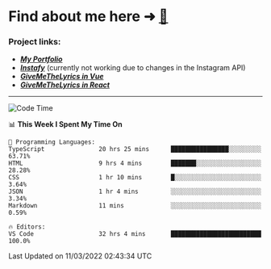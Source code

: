 # Find about me here ➜ [🧑](https://pauabella.dev)

### Project links:
- ***[My Portfolio](https://pauabella.dev)***
- ***[Instafy](https://instafy.me)*** (currently not working due to changes in the Instagram API)
- ***[GiveMeTheLyrics in Vue](https://lyrics.pauabella.dev)***
- ***[GiveMeTheLyrics in React](https://pauabella.dev/GiveMeTheLyrics)***

---
<!--START_SECTION:waka-->
![Code Time](http://img.shields.io/badge/Code%20Time-821%20hrs%2012%20mins-blue)

📊 **This Week I Spent My Time On** 

```text
💬 Programming Languages: 
TypeScript               20 hrs 25 mins      ████████████████░░░░░░░░░   63.71% 
HTML                     9 hrs 4 mins        ███████░░░░░░░░░░░░░░░░░░   28.28% 
CSS                      1 hr 10 mins        █░░░░░░░░░░░░░░░░░░░░░░░░   3.64% 
JSON                     1 hr 4 mins         ░░░░░░░░░░░░░░░░░░░░░░░░░   3.34% 
Markdown                 11 mins             ░░░░░░░░░░░░░░░░░░░░░░░░░   0.59%

🔥 Editors: 
VS Code                  32 hrs 4 mins       █████████████████████████   100.0%

```


 Last Updated on 11/03/2022 02:43:34 UTC
<!--END_SECTION:waka-->
